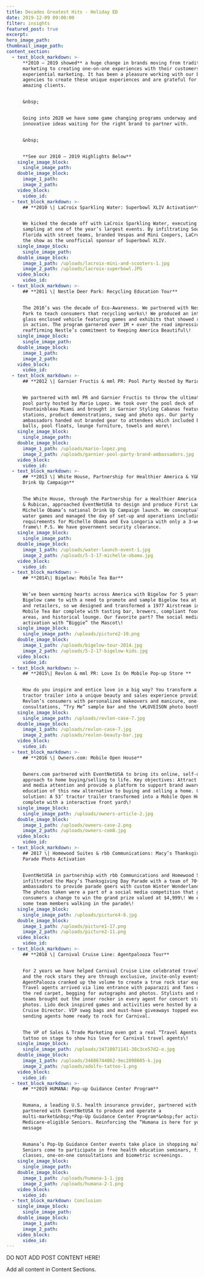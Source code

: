 ```yaml
---
title: Decades Greatest Hits - Holiday ED
date: 2019-12-09 09:00:00
filter: insights
featured_post: true
excerpt:
hero_image_path:
thumbnail_image_path:
content_section:
  - text_block_markdown: >-
      **2010 – 2019 showed** a huge change in brands moving from traditional
      marketing to creating one-on-one experiences with their customers through
      experiential marketing. It has been a pleasure working with our brands and
      agencies to create these unique experiences and are grateful for our
      amazing clients.


      &nbsp;


      Going into 2020 we have some game changing programs underway and
      innovative ideas waiting for the right brand to partner with.


      &nbsp;


      **See our 2010 – 2019 Highlights Below**
    single_image_block:
      single_image_path:
    double_image_block:
      image_1_path:
      image_2_path:
    video_block:
      video_id:
  - text_block_markdown: >-
      ## **2010 \| LaCroix Sparkling Water: Superbowl XLIV Activation**


      We kicked the decade off with LaCroix Sparkling Water, executing guerrilla
      sampling at one of the year’s largest events. By infiltrating South
      Florida with street teams, branded Vespas and Mini Coopers, LaCroix stole
      the show as the unofficial sponsor of Superbowl XLIV.
    single_image_block:
      single_image_path:
    double_image_block:
      image_1_path: /uploads/lacroix-mini-and-scooters-1.jpg
      image_2_path: /uploads/lacroix-superbowl.JPG
    video_block:
      video_id:
  - text_block_markdown: >-
      ## **2011 \| Nestle Deer Park: Recycling Education Tour**


      The 2010’s was the decade of Eco-Awareness. We partnered with Nestle Deer
      Park to teach consumers that recycling works\! We produced an interactive
      glass enclosed vehicle featuring games and exhibits that showed recycling
      in action. The program garnered over 1M + over the road impressions
      reaffirming Nestle’s commitment to Keeping America Beautiful\!
    single_image_block:
      single_image_path:
    double_image_block:
      image_1_path:
      image_2_path:
    video_block:
      video_id:
  - text_block_markdown: >-
      ## **2012 \| Garnier Fructis & mml PR: Pool Party Hosted by Mario Lopez**


      We partnered with mml PR and Garnier Fructis to throw the ultimate VIP
      pool party hosted by Mario Lopez. We took over the pool deck of
      Fountainbleau Miami and brought in Garnier Styling Cabanas featuring salon
      stations, product demonstrations, swag and photo ops. Our party
      ambassadors handed out branded gear to attendees which included beach
      balls, pool floats, lounge furniture, towels and more\!
    single_image_block:
      single_image_path:
    double_image_block:
      image_1_path: /uploads/mario-lopez.png
      image_2_path: /uploads/garnier-pool-party-brand-ambassadors.jpg
    video_block:
      video_id:
  - text_block_markdown: >-
      ## **2013 \| White House, Partnership for Healthier America & Y&R NY:
      Drink Up Campaign**


      The White House, through the Partnership for a Healthier America and Young
      & Rubican, approached EventNetUSA to design and produce First Lady
      Michelle Obama’s national Drink Up Campaign launch. We conceptualized
      water games and managed the day of set-up and operations including press
      requirements for Michelle Obama and Eva Longoria with only a 3-week time
      frame\! P.S. We have government security clearance.
    single_image_block:
      single_image_path:
    double_image_block:
      image_1_path: /uploads/water-launch-event-1.jpg
      image_2_path: /uploads/5-3-17-michelle-obama.jpg
    video_block:
      video_id:
  - text_block_markdown: >-
      ## **2014\| Bigelow: Mobile Tea Bar**


      We’ve been warming hearts across America with Bigelow for 5 years now.
      Bigelow came to with a need to promote and sample Bigelow tea at events
      and retailers, so we designed and transformed a 1977 Airstream into a
      Mobile Tea Bar complete with tasting bar, brewers, compliant food service
      areas, and historical lounge. Our favorite part? The social media photo
      activation with “Biggie” the Mascot\!
    single_image_block:
      single_image_path: /uploads/picture2-10.png
    double_image_block:
      image_1_path: /uploads/bigelow-tour-2014.jpg
      image_2_path: /uploads/5-2-17-bigelow-kids.jpg
    video_block:
      video_id:
  - text_block_markdown: >-
      ## **2015\| Revlon & mml PR: Love Is On Mobile Pop-up Store **


      How do you inspire and entice love in a big way? You transform a 53’
      tractor trailer into a unique beauty and sales experience providing
      Revlon’s consumers with personalized makeovers and manicure, one-on-one
      consultations, “Try Me” sample bar and the \#LOVEISON photo booth.
    single_image_block:
      single_image_path: /uploads/revlon-case-7.jpg
    double_image_block:
      image_1_path: /uploads/revlon-case-7.jpg
      image_2_path: /uploads/revlon-beauty-bar.jpg
    video_block:
      video_id:
  - text_block_markdown: >-
      ## **2016 \| Owners.com: Mobile Open House**


      Owners.com partnered with EventNetUSA to bring its online, self-directed
      approach to home buying/selling to life. Key objectives: Attract consumer
      and media attention and provide a platform to support brand awareness and
      education of this new alternative to buying and selling a home. Our
      solution: A 53’ tractor trailer transformed into a Mobile Open House
      complete with a interactive front yard\!
    single_image_block:
      single_image_path: /uploads/owners-article-2.jpg
    double_image_block:
      image_1_path: /uploads/owners-case-2.png
      image_2_path: /uploads/owners-com8.jpg
    video_block:
      video_id:
  - text_block_markdown: >-
      ## 2017 \| Homewood Suites & rbb Communications: Macy’s Thanksgiving Day
      Parade Photo Activation


      EventNetUSA in partnership with rbb Communications and Homewood Suites
      infiltrated the Macy’s Thanksgiving Day Parade with a team of 70+ brand
      ambassadors to provide parade goers with custom Winter Wonderland photos\!
      The photos taken were a part of a social media competition that gave
      consumers a change to win the grand prize valued at $4,999\! We even had
      some team members walking in the parade\!
    single_image_block:
      single_image_path: /uploads/picture4-8.jpg
    double_image_block:
      image_1_path: /uploads/picture1-17.png
      image_2_path: /uploads/picture2-11.png
    video_block:
      video_id:
  - text_block_markdown: >-
      ## **2018 \| Carnival Cruise Line: Agentpalooza Tour**


      For 2 years we have helped Carnival Cruise Line celebrated travel agents
      and the rock stars they are through exclusive, invite-only events.
      AgentPalooza cranked up the volume to create a true rock star experience.
      Travel agents arrived via limo entrance with paparazzi and fans crowding
      the red carpet, begging for autographs and photos. Stylists and makeup
      teams brought out the inner rocker in every agent for concert stage
      photos. Lido deck inspired games and activities were hosted by a Carnival
      Cruise Director. VIP swag bags and must-have giveaways topped every event,
      sending agents home ready to rock for Carnival.


      The VP of Sales & Trade Marketing even got a real “Travel Agents Rock”
      tattoo on stage to show his love for Carnival travel agents\!
    single_image_block:
      single_image_path: /uploads/34718071141-38c3ce57d2-o.jpg
    double_image_block:
      image_1_path: /uploads/34686744062-9ec2898605-k.jpg
      image_2_path: /uploads/adolfo-tattoo-1.png
    video_block:
      video_id:
  - text_block_markdown: >-
      ## **2019 HUMANA: Pop-up Guidance Center Program**


      Humana, a leading U.S. health insurance provider, partnered with Humana
      partnered with EventNetUSA to produce and operate a
      multi-market&nbsp;*Pop-Up Guidance Center Program*&nbsp;for activating
      Medicare-eligible Seniors. Reinforcing the “Humana is here for you”
      message


      Humana’s Pop-Up Guidance Center events take place in shopping malls, where
      Seniors come to participate in free health education seminars, fitness
      classes, one-on-one consultations and biometric screenings.
    single_image_block:
      single_image_path:
    double_image_block:
      image_1_path: /uploads/humana-1-1.jpg
      image_2_path: /uploads/humana-2-1.png
    video_block:
      video_id:
  - text_block_markdown: Conclusion
    single_image_block:
      single_image_path:
    double_image_block:
      image_1_path:
      image_2_path:
    video_block:
      video_id:
---
```


DO NOT ADD POST CONTENT HERE\!

Add all content in Content Sections.